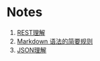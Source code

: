 # Notes
1. [REST理解](./0001REST理解.md)
2. [Markdown 语法的简要规则](./0002Markdown使用.md)
3. [JSON理解](./0003JSON理解.md)